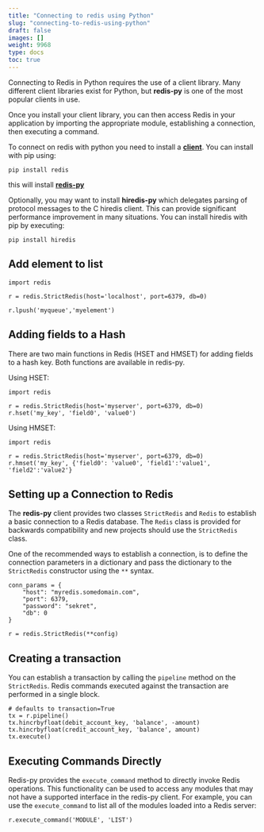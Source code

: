 ```yaml
---
title: "Connecting to redis using Python"
slug: "connecting-to-redis-using-python"
draft: false
images: []
weight: 9968
type: docs
toc: true
---
```


Connecting to Redis in Python requires the use of a client library.  Many different client libraries exist for Python, but **redis-py** is one of the most popular clients in use.

Once you install your client library, you can then access Redis in your application by importing the appropriate module, establishing a connection, then executing a command.

To connect on redis with python you need to install a **[client][1]**. 
You can install with pip using:

    pip install redis
this will install **[redis-py][2]**

Optionally, you may want to install **hiredis-py** which delegates parsing of protocol messages to the C hiredis client.  This can provide significant performance improvement in many situations.  You can install hiredis with pip by executing:

    pip install hiredis




  [1]: https://redis.io/clients#python
  [2]: https://github.com/andymccurdy/redis-py
  [3]: https://github.com/redis/hiredis-py


## Add element to list
    import redis

    r = redis.StrictRedis(host='localhost', port=6379, db=0)

    r.lpush('myqueue','myelement')


## Adding fields to a Hash
There are two main functions in Redis (HSET and HMSET) for adding fields to a hash key.  Both functions are available in redis-py.

Using HSET:
```
import redis

r = redis.StrictRedis(host='myserver', port=6379, db=0)
r.hset('my_key', 'field0', 'value0')
```

Using HMSET:
```
import redis

r = redis.StrictRedis(host='myserver', port=6379, db=0)
r.hmset('my_key', {'field0': 'value0', 'field1':'value1', 'field2':'value2'}
```

 

## Setting up a Connection to Redis
The **redis-py** client provides two classes `StrictRedis` and `Redis` to establish a basic connection to a Redis database.  The `Redis` class is provided for backwards compatibility and new projects should use the `StrictRedis` class.

One of the recommended ways to establish a connection, is to define the connection parameters in a dictionary and pass the dictionary to the `StrictRedis` constructor using the `**` syntax.

```
conn_params = {
    "host": "myredis.somedomain.com",
    "port": 6379,
    "password": "sekret",
    "db": 0
}

r = redis.StrictRedis(**config)
```

## Creating a transaction
You can establish a transaction by calling the `pipeline` method on the `StrictRedis`.  Redis commands executed against the transaction are performed in a single block.

    # defaults to transaction=True 
    tx = r.pipeline()
    tx.hincrbyfloat(debit_account_key, 'balance', -amount)
    tx.hincrbyfloat(credit_account_key, 'balance', amount)
    tx.execute()


## Executing Commands Directly
Redis-py provides the `execute_command` method to directly invoke Redis operations.  This functionality can be used to access any modules that may not have a supported interface in the redis-py client.  For example, you can use the `execute_command` to list all of the modules loaded into a Redis server:

    r.execute_command('MODULE', 'LIST')

